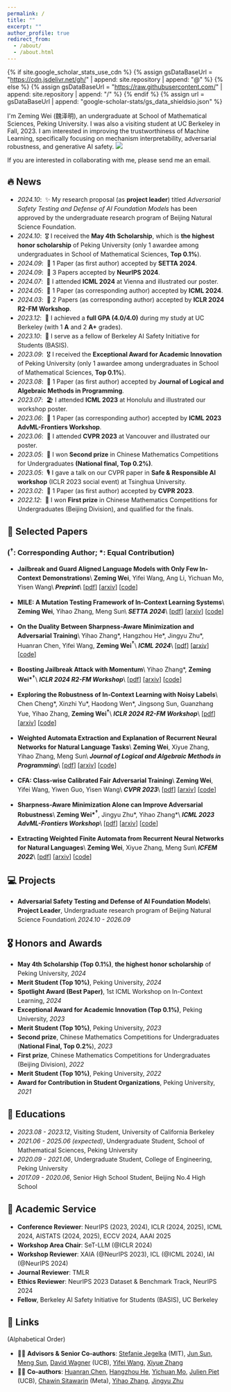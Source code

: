 ```yaml
---
permalink: /
title: ""
excerpt: ""
author_profile: true
redirect_from: 
  - /about/
  - /about.html
---
```


{% if site.google_scholar_stats_use_cdn %}
{% assign gsDataBaseUrl = "https://cdn.jsdelivr.net/gh/" | append: site.repository | append: "@" %}
{% else %}
{% assign gsDataBaseUrl = "https://raw.githubusercontent.com/" | append: site.repository | append: "/" %}
{% endif %}
{% assign url = gsDataBaseUrl | append: "google-scholar-stats/gs_data_shieldsio.json" %}

<style>
ul {
  line-height: 1.5;
}
</style>

<span class='anchor' id='about-me'></span>

I'm Zeming Wei (<font face=STKaiti>魏泽明</font>), an undergraduate at School of Mathematical Sciences, Peking University. I was also a visiting student at UC Berkeley in Fall, 2023. I am interested in improving the trustworthiness of Machine Learning, specifically focusing on mechanism interpretability, adversarial robustness, and generative AI safety.  <a href='https://scholar.google.com/citations?user=Kyn1zdQAAAAJ'><img src="https://img.shields.io/endpoint?url={{ url | url_encode }}&logo=Google%20Scholar&labelColor=f6f6f6&color=9cf&style=flat&label=citations"></a>

If you are interested in collaborating with me, please send me an email.


## 🔥 News
- *2024.10*: &nbsp;✨ My research proposal (as **project leader**) titled *Adversarial Safety Testing and Defense of AI Foundation Models* has been approved by the undergraduate research program of Beijing Natural Science Foundation.
- *2024.10*: &nbsp;🎖 I received the **May 4th Scholarship**, which is **the highest honor scholarship** of Peking University (only 1 awardee among undergraduates in School of Mathematical Sciences, **Top 0.1%**).
- *2024.09*: &nbsp;🎉 1 Paper (as first author) accepted by **SETTA 2024**.
- *2024.09*: &nbsp;🎉 3 Papers accepted by **NeurIPS 2024**.
- *2024.07*: &nbsp;🎡 I attended **ICML 2024** at Vienna and illustrated our poster.
- *2024.05*: &nbsp;🎉 1 Paper (as corresponding author) accepted by **ICML 2024**.
- *2024.03*: &nbsp;🎉 2 Papers (as corresponding author) accepted by **ICLR 2024 R2-FM Workshop**.
- *2023.12*: &nbsp;💯 I achieved a **full GPA (4.0/4.0)** during my study at UC Berkeley (with 1 **A** and 2 **A+** grades).
- *2023.10*: &nbsp;🔗 I serve as a fellow of Berkeley AI Safety Initiative for Students (BASIS).
- *2023.09*: &nbsp;🎖 I received the **Exceptional Award for Academic Innovation** of Peking University (only 1 awardee among undergraduates in School of Mathematical Sciences, **Top 0.1%**).
- *2023.08*: &nbsp;🎉 1 Paper (as first author) accepted by **Journal of Logical and Algebraic Methods in Programming**.
- *2023.07*: &nbsp;🏖 I attended **ICML 2023** at Honolulu and illustrated our workshop poster.
- *2023.06*: &nbsp;🎉 1 Paper (as corresponding author) accepted by **ICML 2023 AdvML-Frontiers Workshop**.
- *2023.06*: &nbsp;🍁 I attended **CVPR 2023** at Vancouver and illustrated our poster.
- *2023.05*: &nbsp;🥈 I won **Second prize** in Chinese Mathematics Competitions for Undergraduates **(National final, Top 0.2%)**.
- *2023.05*: &nbsp;🎙 I gave a talk on our CVPR paper in **Safe & Responsible AI workshop** (ICLR 2023 social event) at Tsinghua University.
- *2023.02*: &nbsp;🎉 1 Paper (as first author) accepted by **CVPR 2023**.
- *2022.12*: &nbsp;🥇 I won **First prize** in Chinese Mathematics Competitions for Undergraduates (Beijing Division), and qualified for the finals.

## 📝 Selected Papers
### (${}^{\boldsymbol\dagger}$: Corresponding Author; \*: Equal Contribution)
- **Jailbreak and Guard Aligned Language Models with Only Few In-Context Demonstrations**\\
**Zeming Wei**, Yifei Wang, Ang Li, Yichuan Mo, Yisen Wang\\
**_Preprint_**\\
[[pdf](https://arxiv.org/pdf/2310.06387)] [[arxiv](https://arxiv.org/abs/2310.06387)] [[code](https://github.com/PKU-ML/adv-icl)] 

- **MILE: A Mutation Testing Framework of In-Context Learning Systems**\\
**Zeming Wei**, Yihao Zhang, Meng Sun\\
**_SETTA 2024_**\\
[[pdf](https://arxiv.org/pdf/2409.04831.pdf)] [[arxiv](https://arxiv.org/abs/2409.04831)] [[code](https://github.com/weizeming/MILE)]  
  
- **On the Duality Between Sharpness-Aware Minimization and Adversarial Training**\\
Yihao Zhang\*, Hangzhou He\*, Jingyu Zhu\*, Huanran Chen, Yifei Wang, **Zeming Wei${}^{\boldsymbol\dagger}$**\\
**_ICML 2024_**\\
[[pdf](https://arxiv.org/pdf/2402.15152.pdf)] [[arxiv](https://arxiv.org/abs/2402.15152)] [[code](https://github.com/weizeming/SAM_AT)]  

- **Boosting Jailbreak Attack with Momentum**\\
Yihao Zhang\*, **Zeming Wei\*${}^{\boldsymbol\dagger}$**\\
**_ICLR 2024 R2-FM Workshop_**\\
[[pdf](https://arxiv.org/pdf/2405.01229)] [[arxiv](https://arxiv.org/abs/2405.01229)] [[code](https://github.com/weizeming/momentum-attack-llm)]

- **Exploring the Robustness of In-Context Learning with Noisy Labels**\\
Chen Cheng\*, Xinzhi Yu\*, Haodong Wen\*, Jingsong Sun, Guanzhang Yue, Yihao Zhang, **Zeming Wei${}^{\boldsymbol\dagger}$**\\
**_ICLR 2024 R2-FM Workshop_**\\
[[pdf](https://arxiv.org/pdf/2404.18191)] [[arxiv](https://arxiv.org/abs/2404.18191)] [[code](https://github.com/InezYu0928/in-context-learning)]
  
- **Weighted Automata Extraction and Explanation of Recurrent Neural Networks for Natural Language Tasks**\\
**Zeming Wei**, Xiyue Zhang, Yihao Zhang, Meng Sun\\
**_Journal of Logical and Algebraic Methods in Programming_**\\
[[pdf](https://arxiv.org/pdf/2306.14040)] [[arxiv](https://arxiv.org/abs/2306.14040)] [[code](https://github.com/weizeming/Extract_WFA_from_RNN_for_NL)]  

- **CFA: Class-wise Calibrated Fair Adversarial Training**\\
**Zeming Wei**, Yifei Wang, Yiwen Guo, Yisen Wang\\
**_CVPR 2023_**\\
[[pdf](https://openaccess.thecvf.com/content/CVPR2023/papers/Wei_CFA_Class-Wise_Calibrated_Fair_Adversarial_Training_CVPR_2023_paper.pdf)] [[arxiv](https://arxiv.org/abs/2303.14460)] [[code](https://github.com/PKU-ML/CFA)]  

- **Sharpness-Aware Minimization Alone can Improve Adversarial Robustness**\\
**Zeming Wei\*${}^{\boldsymbol\dagger}$**, Jingyu Zhu\*, Yihao Zhang\*\\
**_ICML 2023 AdvML-Frontiers Workshop_**\\
[[pdf](https://arxiv.org/pdf/2305.05392)] [[arxiv](https://arxiv.org/abs/2305.05392)] [[code](https://github.com/weizeming/SAM_AT)]  

- **Extracting Weighted Finite Automata from Recurrent Neural Networks for Natural Languages**\\
**Zeming Wei**, Xiyue Zhang, Meng Sun\\
**_ICFEM 2022_**\\
[[pdf](https://arxiv.org/pdf/2206.14621)] [[arxiv](https://arxiv.org/abs/2206.14621)] [[code](https://github.com/weizeming/Extract_WFA_from_RNN_for_NL)]  

## 💻 Projects
- **Adversarial Safety Testing and Defense of AI Foundation Models**\\
**Project Leader**, Undergraduate research program of Beijing Natural Science Foundation\\
*2024.10 - 2026.09*
  
## 🎖 Honors and Awards
- **May 4th Scholarship (Top 0.1%)**, **the highest honor scholarship** of Peking University, *2024*
- **Merit Student (Top 10%)**, Peking University, *2024*
- **Spotlight Award (Best Paper)**, 1st ICML Workshop on In-Context Learning, *2024*
- **Exceptional Award for Academic Innovation (Top 0.1%)**, Peking University, *2023*
- **Merit Student (Top 10%)**, Peking University, *2023*
- **Second prize**, Chinese Mathematics Competitions for Undergraduates (**National Final, Top 0.2%**), *2023*
- **First prize**, Chinese Mathematics Competitions for Undergraduates (Beijing Division), *2022*
- **Merit Student (Top 10%)**, Peking University, *2022*
- **Award for Contribution in Student Organizations**, Peking University, *2021*

## 📖 Educations
- *2023.08 - 2023.12*, Visiting Student, University of California Berkeley
- *2021.06 - 2025.06 (expected)*, Undergraduate Student, School of Mathematical Sciences, Peking University
- *2020.09 - 2021.06*, Undergraduate Student, College of Engineering, Peking University
- *2017.09 - 2020.06*, Senior High School Student, Beijing No.4 High School

## 💼 Academic Service
- **Conference Reviewer**: NeurIPS (2023, 2024), ICLR (2024, 2025), ICML 2024, AISTATS (2024, 2025), ECCV 2024, AAAI 2025
- **Workshop Area Chair**: SeT-LLM (@ICLR 2024)
- **Workshop Reviewer**: XAIA (@NeurIPS 2023), ICL (@ICML 2024), IAI (@NeurIPS 2024)
- **Journal Reviewer**: TMLR
- **Ethics Reviewer**: NeurIPS 2023 Dataset & Benchmark Track, NeurIPS 2024
- **Fellow**, Berkeley AI Safety Initiative for Students (BASIS), UC Berkeley

## 🔗 Links
(Alphabetical Order)
- 👨‍🏫 **Advisors & Senior Co-authors**: [Stefanie Jegelka](https://people.csail.mit.edu/stefje/) (MIT), [Jun Sun](https://sunjun.site/), [Meng Sun](https://www.math.pku.edu.cn/teachers/sunm/indexen.html), [David Wagner](https://people.eecs.berkeley.edu/~daw/) (UCB), [Yifei Wang](https://yifeiwang77.com), [Xiyue Zhang](https://zhang-xiyue.github.io/)
- 🧑‍🎓 **Co-authors**: [Huanran Chen](https://huanranchen.github.io), [Hangzhou He](https://scholar.google.com/citations?user=IVvW2kMAAAAJ&hl=en), [Yichuan Mo](https://scholar.google.com/citations?user=xvSYG1gAAAAJ&hl=en), [Julien Piet](https://people.eecs.berkeley.edu/~julien.piet/) (UCB), [Chawin Sitawarin](https://chawins.github.io/) (Meta), [Yihao Zhang](https://zhang-yihao.github.io/), [Jingyu Zhu](https://scholar.google.com/citations?user=BA0BaS4AAAAJ&hl=en)
